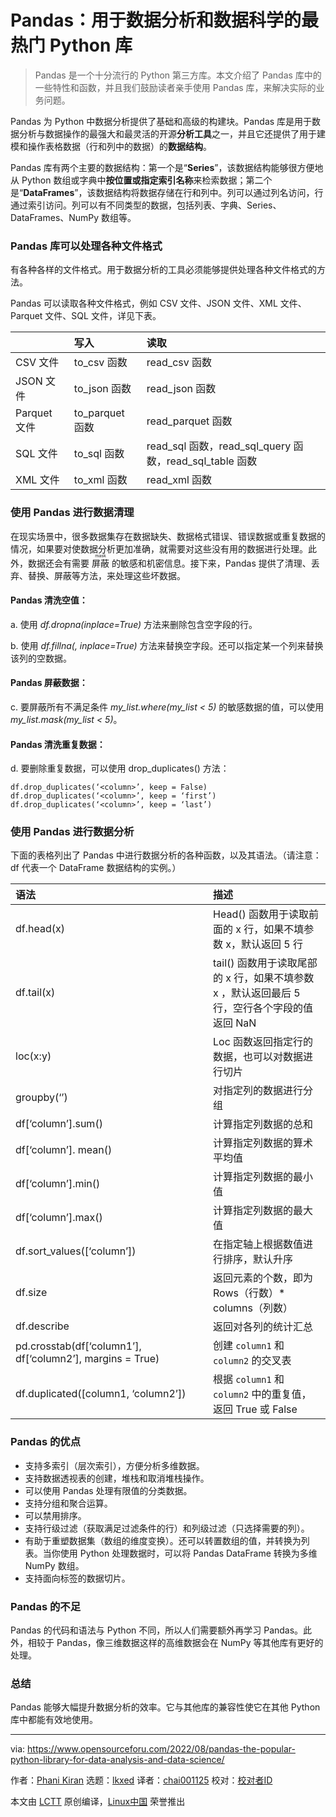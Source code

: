 [#]: subject: "Pandas: The Popular Python Library for Data Analysis and Data Science"
[#]: via: "https://www.opensourceforu.com/2022/08/pandas-the-popular-python-library-for-data-analysis-and-data-science/"
[#]: author: "Phani Kiran https://www.opensourceforu.com/author/phani-kiran/"
[#]: collector: "lkxed"
[#]: translator: "chai001125"
[#]: reviewer: " "
[#]: publisher: " "
[#]: url: " "

Pandas：用于数据分析和数据科学的最热门 Python 库
======

>Pandas 是一个十分流行的 Python 第三方库。本文介绍了 Pandas 库中的一些特性和函数，并且我们鼓励读者亲手使用 Pandas 库，来解决实际的业务问题。

Pandas 为 Python 中数据分析提供了基础和高级的构建块。Pandas 库是用于数据分析与数据操作的最强大和最灵活的开源**分析工具**之一，并且它还提供了用于建模和操作表格数据（行和列中的数据）的**数据结构**。

Pandas 库有两个主要的数据结构：第一个是“**Series**”，该数据结构能够很方便地从 Python 数组或字典中**按位置或指定索引名称**来检索数据；第二个是“**DataFrames**”，该数据结构将数据存储在行和列中。列可以通过列名访问，行通过索引访问。列可以有不同类型的数据，包括列表、字典、Series、DataFrames、NumPy 数组等。

### Pandas 库可以处理各种文件格式

有各种各样的文件格式。用于数据分析的工具必须能够提供处理各种文件格式的方法。

Pandas 可以读取各种文件格式，例如 CSV 文件、JSON 文件、XML 文件、Parquet 文件、SQL 文件，详见下表。

|  | 写入 | 读取 | 
| :- | :- | :- |
| CSV 文件 | to_csv 函数 | read_csv 函数 | 
| JSON 文件 | to_json 函数 | read_json 函数 | 
| Parquet 文件 | to_parquet 函数 | read_parquet 函数 | 
| SQL 文件 | to_sql 函数 | read_sql 函数，read_sql_query 函数，read_sql_table 函数 | 
| XML 文件 | to_xml 函数 | read_xml 函数 |

### 使用 Pandas 进行数据清理

在现实场景中，很多数据集存在数据缺失、数据格式错误、错误数据或重复数据的情况，如果要对使数据分析更加准确，就需要对这些没有用的数据进行处理。此外，数据还会有需要 <ruby>屏蔽<rt>mask</rt></ruby> 的敏感和机密信息。接下来，Pandas 提供了清理、丢弃、替换、屏蔽等方法，来处理这些坏数据。

#### Pandas 清洗空值：

a. 使用 *df.dropna(inplace=True)* 方法来删除包含空字段的行。

b. 使用 *df.fillna(<value>, inplace=True)* 方法来替换空字段。还可以指定某一个列来替换该列的空数据。

#### Pandas 屏蔽数据：

c. 要屏蔽所有不满足条件 *my_list.where(my_list < 5)* 的敏感数据的值，可以使用 *my_list.mask(my_list < 5)*。

#### Pandas 清洗重复数据：

d. 要删除重复数据，可以使用 drop_duplicates() 方法：

```
df.drop_duplicates(‘<column>’, keep = False)
df.drop_duplicates(‘<column>’, keep = ‘first’)
df.drop_duplicates(‘<column>’, keep = ‘last’)
```

### 使用 Pandas 进行数据分析

下面的表格列出了 Pandas 中进行数据分析的各种函数，以及其语法。（请注意：df 代表一个 DataFrame 数据结构的实例。）

| 语法 | 描述 |
| :- | :- |
| df.head(x) | Head() 函数用于读取前面的 x 行，如果不填参数 x，默认返回 5 行 | 
| df.tail(x) | tail() 函数用于读取尾部的 x 行，如果不填参数 x ，默认返回最后 5 行，空行各个字段的值返回 NaN | 
| loc(x:y) | Loc 函数返回指定行的数据，也可以对数据进行切片 | 
| groupby(‘<column>’) | 对指定列的数据进行分组 | 
| df[‘column’].sum() | 计算指定列数据的总和 | 
| df[‘column’]. mean() | 计算指定列数据的算术平均值 |
| df[‘column’].min() | 计算指定列数据的最小值 | 
| df[‘column’].max() | 计算指定列数据的最大值 | 
| df.sort_values([‘column’]) | 在指定轴上根据数值进行排序，默认升序 | 
| df.size | 返回元素的个数，即为 Rows（行数）* columns（列数） | 
| df.describe | 返回对各列的统计汇总 | 
| pd.crosstab(df[‘column1’], df[‘column2’], margins = True) | 创建 `column1` 和 `column2` 的交叉表 | 
| df.duplicated([column1, ‘column2’]) | 根据 `column1` 和 `column2` 中的重复值，返回 True 或 False |

### Pandas 的优点

* 支持多索引（层次索引），方便分析多维数据。
* 支持数据透视表的创建，堆栈和取消堆栈操作。
* 可以使用 Pandas 处理有限值的分类数据。
* 支持分组和聚合运算。
* 可以禁用排序。
* 支持行级过滤（获取满足过滤条件的行）和列级过滤（只选择需要的列）。
* 有助于重塑数据集（数组的维度变换）。还可以转置数组的值，并转换为列表。当你使用 Python 处理数据时，可以将 Pandas DataFrame 转换为多维 NumPy 数组。
* 支持面向标签的数据切片。

### Pandas 的不足

Pandas 的代码和语法与 Python 不同，所以人们需要额外再学习 Pandas。此外，相较于 Pandas，像三维数据这样的高维数据会在 NumPy 等其他库有更好的处理。

### 总结

Pandas 能够大幅提升数据分析的效率。它与其他库的兼容性使它在其他 Python 库中都能有效地使用。

--------------------------------------------------------------------------------

via: https://www.opensourceforu.com/2022/08/pandas-the-popular-python-library-for-data-analysis-and-data-science/

作者：[Phani Kiran][a]
选题：[lkxed][b]
译者：[chai001125](https://github.com/chai001125)
校对：[校对者ID](https://github.com/校对者ID)

本文由 [LCTT](https://github.com/LCTT/TranslateProject) 原创编译，[Linux中国](https://linux.cn/) 荣誉推出

[a]: https://www.opensourceforu.com/author/phani-kiran/
[b]: https://github.com/lkxed
